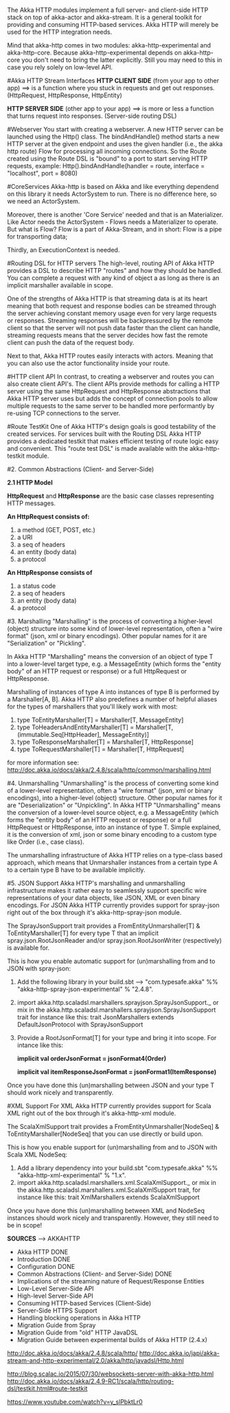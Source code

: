 
The Akka HTTP modules implement a full server- and client-side HTTP stack on top of akka-actor and akka-stream. It is a general toolkit for providing and consuming HTTP-based services. 
Akka HTTP will merely be used for the HTTP integration needs.

Mind that akka-http comes in two modules: akka-http-experimental and akka-http-core. Because akka-http-experimental depends on akka-http-core you don't need to bring the latter explicitly. Still you may need to this in case you rely solely on low-level API.

#Akka HTTP Stream Interfaces
**HTTP CLIENT SIDE** (from your app to other app) ==> is a function where you stuck in requests and get out responses. (HttpRequest, HttpResponse, HttpEntity)

**HTTP SERVER SIDE** (other app to your app) ==> is more or less a function that turns request into responses. (Server-side routing DSL) 

#Webserver
You start with creating a webserver. A new HTTP server can be launched using the Http() class.
The bindAndHandle() method starts a new HTTP server at the given endpoint and uses the given handler (i.e., the akka http route) Flow
for processing all incoming connections.  So the Route created using the Route DSL is  "bound" to a port to start serving HTTP requests, example:
   Http().bindAndHandle(handler = route, interface = "localhost", port = 8080)

#CoreServices
Akka-http is based on Akka and like everything dependend on this library it needs ActorSystem to run. There is no difference here, so we need an ActorSystem. 

Moreover, there is another 'Core Service' needed and that is an Materializer. Like Actor needs the ActorSystem - Flows needs a Materializer to operate. But what is Flow? Flow is a part of Akka-Stream, and in short: Flow is a pipe for transporting data;

Thirdly, an ExecutionContext is needed. 

#Routing DSL for HTTP servers
The high-level, routing API of Akka HTTP provides a DSL to describe HTTP "routes" and how they should be handled. You can complete a
request with any kind of object a as long as there is an implicit marshaller available in scope.

One of the strengths of Akka HTTP is that streaming data is at its heart meaning that both request and response bodies can be
streamed through the server achieving constant memory usage even for very large requests or responses.
Streaming responses will be backpressured by the remote client so that the server will not push data faster than
the client can handle, streaming requests means that the server decides how fast the remote client can push the data of the request body.

Next to that, Akka HTTP routes easily interacts with actors. Meaning that you can also use the actor functionality inside your route.

#HTTP client API
In contrast, to creating a webserver and routes you can also create client API's. The client APIs provide methods
for calling a HTTP server using the same HttpRequest and HttpResponse abstractions that Akka HTTP server uses
but adds the concept of connection pools to allow multiple requests to the same server to be handled more
performantly by re-using TCP connections to the server.

#Route TestKit
One of Akka HTTP's design goals is good testability of the created services. For services built with the Routing DSL
Akka HTTP provides a dedicated testkit that makes efficient testing of route logic easy and convenient.
This "route test DSL" is made available with the akka-http-testkit module.

#2. Common Abstractions (Client- and Server-Side)

**2.1 HTTP Model**

**HttpRequest** and **HttpResponse** are the basic case classes representing HTTP messages.

**An HttpRequest consists of:**

1. a method (GET, POST, etc.)
2. a URI
3. a seq of headers
4. an entity (body data)
5. a protocol

**An HttpResponse consists of**
1. a status code
2. a seq of headers
3. an entity (body data)
4. a protocol


#3. Marshalling
"Marshalling" is the process of converting a higher-level (object) structure into some kind of lower-level representation, often a "wire format" (json, xml or binary encodings).
Other popular names for it are "Serialization" or "Pickling".

In Akka HTTP "Marshalling" means the conversion of an object of type T into a lower-level target type, e.g. a MessageEntity
(which forms the "entity body" of an HTTP request or response) or a full HttpRequest or HttpResponse.

Marshalling of instances of type A into instances of type B is performed by a Marshaller[A, B].
Akka HTTP also predefines a number of helpful aliases for the types of marshallers that you'll likely work with most:

1. type ToEntityMarshaller[T] = Marshaller[T, MessageEntity]
2. type ToHeadersAndEntityMarshaller[T] = Marshaller[T, (immutable.Seq[HttpHeader], MessageEntity)]
3. type ToResponseMarshaller[T] = Marshaller[T, HttpResponse]
4. type ToRequestMarshaller[T] = Marshaller[T, HttpRequest]

for more information see: http://doc.akka.io/docs/akka/2.4.8/scala/http/common/marshalling.html

#4. Unmarshalling
"Unmarshalling" is the process of converting some kind of a lower-level representation, often a "wire format" (json, xml or binary encodings),
into a higher-level (object) structure. Other popular names for it are "Deserialization" or "Unpickling". In Akka HTTP "Unmarshalling"
means the conversion of a lower-level source object, e.g. a MessageEntity (which forms the "entity body" of an HTTP request or response)
or a full HttpRequest or HttpResponse, into an instance of type T. Simple explained, it is the conversion of xml, json or some
binary encoding to a custom type like Order (i.e., case class).

The unmarshalling infrastructure of Akka HTTP relies on a type-class based approach, which means that Unmarshaller
instances from a certain type A to a certain type B have to be available implicitly.

#5. JSON Support
Akka HTTP's marshalling and unmarshalling infrastructure makes it rather easy to seamlessly support specific wire
representations of your data objects, like JSON, XML or even binary encodings.
For JSON Akka HTTP currently provides support for spray-json right out of the box through it's akka-http-spray-json module.

The SprayJsonSupport trait provides a FromEntityUnmarshaller[T] & ToEntityMarshaller[T] for every type T that
an implicit spray.json.RootJsonReader and/or spray.json.RootJsonWriter (respectively) is available for.

This is how you enable automatic support for (un)marshalling from and to JSON with spray-json:

1. Add the following library in your build.sbt --> "com.typesafe.akka" %% "akka-http-spray-json-experimental" % "2.4.8".
2. import akka.http.scaladsl.marshallers.sprayjson.SprayJsonSupport._ or mix in the akka.http.scaladsl.marshallers.sprayjson.SprayJsonSupport trait for instance like this: trait JsonMarshallers extends DefaultJsonProtocol with SprayJsonSupport
3. Provide a RootJsonFormat[T] for your type and bring it into scope. For intance like this:

	  **implicit val orderJsonFormat = jsonFormat4(Order)**
	   
      **implicit val itemResponseJsonFormat = jsonFormat1(ItemResponse)**

Once you have done this (un)marshalling between JSON and your type T should work nicely and transparently.

#XML Support
For XML Akka HTTP currently provides support for Scala XML right out of the box through it's akka-http-xml module.

The ScalaXmlSupport trait provides a FromEntityUnmarshaller[NodeSeq] & ToEntityMarshaller[NodeSeq] that you can use directly or build upon.

This is how you enable support for (un)marshalling from and to JSON with Scala XML NodeSeq:

1. Add a library dependency into your build.sbt "com.typesafe.akka" %% "akka-http-xml-experimental" % "1.x".
2. import akka.http.scaladsl.marshallers.xml.ScalaXmlSupport._ or mix in the akka.http.scaladsl.marshallers.xml.ScalaXmlSupport trait, for instance like this: trait XmlMarshallers extends ScalaXmlSupport 


Once you have done this (un)marshalling between XML and NodeSeq instances should work nicely and transparently. However, they still need to be in scope!

**SOURCES**
	 --> AKKAHTTP

- Akka HTTP 		DONE
- Introduction		DONE
- Configuration 	DONE
-  Common Abstractions (Client- and Server-Side) DONE
-  Implications of the streaming nature of Request/Response Entities
-  Low-Level Server-Side API
-  High-level Server-Side API
-  Consuming HTTP-based Services (Client-Side)
-  Server-Side HTTPS Support
-  Handling blocking operations in Akka HTTP
-  Migration Guide from Spray
-  Migration Guide from "old" HTTP JavaDSL
-  Migration Guide between experimental builds of Akka HTTP (2.4.x)



http://doc.akka.io/docs/akka/2.4.8/scala/http/
http://doc.akka.io/japi/akka-stream-and-http-experimental/2.0/akka/http/javadsl/Http.html

http://blog.scalac.io/2015/07/30/websockets-server-with-akka-http.html
http://doc.akka.io/docs/akka/2.4.9-RC1/scala/http/routing-dsl/testkit.html#route-testkit

https://www.youtube.com/watch?v=y_slPbktLr0
